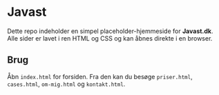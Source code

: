 # Javast

Dette repo indeholder en simpel placeholder-hjemmeside for **Javast.dk**. Alle sider er lavet i ren HTML og CSS og kan åbnes direkte i en browser.

## Brug

Åbn `index.html` for forsiden. Fra den kan du besøge `priser.html`, `cases.html`, `om-mig.html` og `kontakt.html`.
